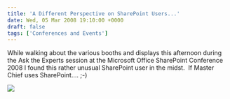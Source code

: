 ```yaml
---
title: 'A Different Perspective on SharePoint Users...'
date: Wed, 05 Mar 2008 19:10:00 +0000
draft: false
tags: ['Conferences and Events']
---
```


While walking about the various booths and displays this afternoon during the Ask the Experts session at the Microsoft Office SharePoint Conference 2008 I found this rather unusual SharePoint user in the midst.  If Master Chief uses SharePoint.... ;-)

![](https://msdnshared.blob.core.windows.net/media/TNBlogsFS/BlogFileStorage/blogs_technet/wbaer/WindowsLiveWriter/ADifferentPerspectiveonSharePointUsers_E372/20080305_00019_2.jpg)